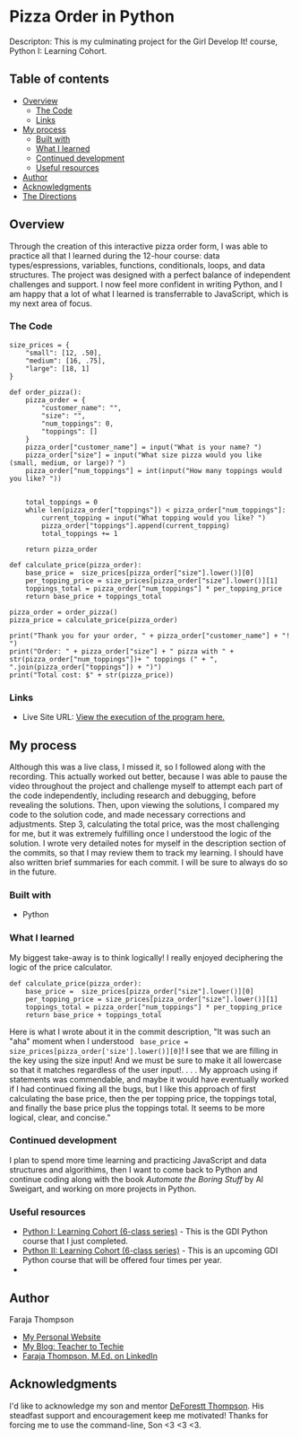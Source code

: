 # Pizza Order in Python

Descripton: This is my culminating project for the Girl Develop It! course, Python I: Learning Cohort. 

## Table of contents

- [Overview](#overview)
  - [The Code](#the-code)
  - [Links](#links)
- [My process](#my-process)
  - [Built with](#built-with)
  - [What I learned](#what-i-learned)
  - [Continued development](#continued-development)
  - [Useful resources](#useful-resources)
- [Author](#author)
- [Acknowledgments](#acknowledgments)
- [The Directions](#frontend-mentor---qr-code-component) 

## Overview

Through the creation of this interactive pizza order form, I was able to practice all that I learned during the 12-hour course: data types/espressions, variables, functions, conditionals, loops, and data structures.  The project was designed with a perfect balance of independent challenges and support.  I now feel more confident in writing Python, and I am happy that a lot of what I learned is transferrable to JavaScript, which is my next area of focus.


### The Code

```
size_prices = {
    "small": [12, .50],
    "medium": [16, .75],
    "large": [18, 1]
}

def order_pizza():
    pizza_order = {
        "customer_name": "",
        "size": "",
        "num_toppings": 0,
        "toppings": []
    }
    pizza_order["customer_name"] = input("What is your name? ")
    pizza_order["size"] = input("What size pizza would you like (small, medium, or large)? ")
    pizza_order["num_toppings"] = int(input("How many toppings would you like? "))

  
    total_toppings = 0
    while len(pizza_order["toppings"]) < pizza_order["num_toppings"]:
        current_topping = input("What topping would you like? ")
        pizza_order["toppings"].append(current_topping)
        total_toppings += 1

    return pizza_order

def calculate_price(pizza_order):
    base_price =  size_prices[pizza_order["size"].lower()][0]
    per_topping_price = size_prices[pizza_order["size"].lower()][1]
    toppings_total = pizza_order["num_toppings"] * per_topping_price
    return base_price + toppings_total

pizza_order = order_pizza()
pizza_price = calculate_price(pizza_order)

print("Thank you for your order, " + pizza_order["customer_name"] + "! ")
print("Order: " + pizza_order["size"] + " pizza with " + str(pizza_order["num_toppings"])+ " toppings (" + ", ".join(pizza_order["toppings"]) + ")")
print("Total cost: $" + str(pizza_price))
```

### Links

- Live Site URL: [View the execution of the program here.](https://pythontutor.com/live.html#code=size_prices%20%3D%20%7B%0A%20%20%20%20%22small%22%3A%20%5B12,%20.50%5D,%0A%20%20%20%20%22medium%22%3A%20%5B16,%20.75%5D,%0A%20%20%20%20%22large%22%3A%20%5B18,%201%5D%0A%7D%0A%0Adef%20order_pizza%28%29%3A%0A%20%20%20%20pizza_order%20%3D%20%7B%0A%20%20%20%20%20%20%20%20%22customer_name%22%3A%20%22%22,%0A%20%20%20%20%20%20%20%20%22size%22%3A%20%22%22,%0A%20%20%20%20%20%20%20%20%22num_toppings%22%3A%200,%0A%20%20%20%20%20%20%20%20%22toppings%22%3A%20%5B%5D%0A%20%20%20%20%7D%0A%20%20%20%20pizza_order%5B%22customer_name%22%5D%20%3D%20input%28%22What%20is%20your%20name%3F%20%22%29%0A%20%20%20%20pizza_order%5B%22size%22%5D%20%3D%20input%28%22What%20size%20pizza%20would%20you%20like%20%28small,%20medium,%20or%20large%29%3F%20%22%29%0A%20%20%20%20pizza_order%5B%22num_toppings%22%5D%20%3D%20int%28input%28%22How%20many%20toppings%20would%20you%20like%3F%20%22%29%29%0A%0A%20%20%0A%20%20%20%20total_toppings%20%3D%200%0A%20%20%20%20while%20len%28pizza_order%5B%22toppings%22%5D%29%20%3C%20pizza_order%5B%22num_toppings%22%5D%3A%0A%20%20%20%20%20%20%20%20current_topping%20%3D%20input%28%22What%20topping%20would%20you%20like%3F%20%22%29%0A%20%20%20%20%20%20%20%20pizza_order%5B%22toppings%22%5D.append%28current_topping%29%0A%20%20%20%20%20%20%20%20total_toppings%20%2B%3D%201%0A%0A%20%20%20%20return%20pizza_order%0A%0Adef%20calculate_price%28pizza_order%29%3A%0A%20%20%20%20base_price%20%3D%20%20size_prices%5Bpizza_order%5B%22size%22%5D.lower%28%29%5D%5B0%5D%0A%20%20%20%20per_topping_price%20%3D%20size_prices%5Bpizza_order%5B%22size%22%5D.lower%28%29%5D%5B1%5D%0A%20%20%20%20toppings_total%20%3D%20pizza_order%5B%22num_toppings%22%5D%20*%20per_topping_price%0A%20%20%20%20return%20base_price%20%2B%20toppings_total%0A%0Apizza_order%20%3D%20order_pizza%28%29%0Apizza_price%20%3D%20calculate_price%28pizza_order%29%0A%0Aprint%28%22Thank%20you%20for%20your%20order,%20%22%20%2B%20pizza_order%5B%22customer_name%22%5D%20%2B%20%22!%20%22%29%0Aprint%28%22Order%3A%20%22%20%2B%20pizza_order%5B%22size%22%5D%20%2B%20%22%20pizza%20with%20%22%20%2B%20str%28pizza_order%5B%22num_toppings%22%5D%29%2B%20%22%20toppings%20%28%22%20%2B%20%22,%20%22.join%28pizza_order%5B%22toppings%22%5D%29%20%2B%20%22%29%22%29%0Aprint%28%22Total%20cost%3A%20%24%22%20%2B%20str%28pizza_price%29%29%0A&cumulative=false&curInstr=11&heapPrimitives=nevernest&mode=display&origin=opt-live.js&py=3&rawInputLstJSON=%5B%5D&textReferences=false)

## My process

Although this was a live class, I missed it, so I followed along with the recording. This actually worked out better, because I was able to pause the video throughout the project and challenge myself to attempt each part of the code independently, including research and debugging, before revealing the solutions. Then, upon viewing the solutions, I compared my code to the solution code, and made necessary corrections and adjustments. Step 3, calculating the total price, was the most challenging for me, but it was extremely fulfilling once I understood the logic of the solution. I wrote very detailed notes for myself in the description section of the commits, so that I may review them to track my learning.  I should have also written brief summaries for each commit.  I will be sure to always do so in the future.


### Built with

- Python

### What I learned

My biggest take-away is to think logically!  I really enjoyed deciphering the logic of the price calculator.

```
def calculate_price(pizza_order):
    base_price =  size_prices[pizza_order["size"].lower()][0]
    per_topping_price = size_prices[pizza_order["size"].lower()][1]
    toppings_total = pizza_order["num_toppings"] * per_topping_price
    return base_price + toppings_total
```

Here is what I wrote about it in the commit description, "It was such an "aha" moment when I understood ` base_price = size_prices[pizza_order['size'].lower()][0]`!  I see that we are filling in the key using the size input!  And we must  be sure to make it all lowercase so that it matches regardless of the user input!. . . .
  My approach using if statements was commendable, and maybe it would have eventually worked if I had continued fixing all the bugs, but I like this approach of first calculating the base price, then the per topping price,  the toppings total, and finally the base price plus the toppings total.  It seems to be more logical, clear, and concise."

### Continued development

I plan to spend more time learning and practicing JavaScript and data structures and algorithims, then I want to come back to Python and continue coding along with the book *Automate the Boring Stuff* by Al Sweigart, and working on more projects in Python. 

### Useful resources

- [Python I: Learning Cohort (6-class series)](https://girldevelopit.com/events/details/girl-develop-it-python-presents-python-i-learning-cohort-6-class-series-1/) - This is the GDI Python course that I just completed.
- [Python II: Learning Cohort (6-class series)](https://girldevelopit.com/events/details/girl-develop-it-python-presents-python-ii-cohort-6-class-series/) - This is an upcoming GDI Python course that will be offered four times per year.
- 
## Author

Faraja Thompson

- [My Personal Website](https://faraja17.github.io/my-website/)
- [My Blog: Teacher to Techie](https://faraja17.github.io/)
- [Faraja Thompson, M.Ed. on LinkedIn](https://www.linkedin.com/in/faraja-thompson-m-ed-70885b8/)

## Acknowledgments

I'd like to acknowledge my son and mentor [DeForestt Thompson](https://github.com/DeForestt).  His steadfast support and encouragement keep me motivated!  Thanks for forcing me to use the command-line, Son <3 <3 <3.
